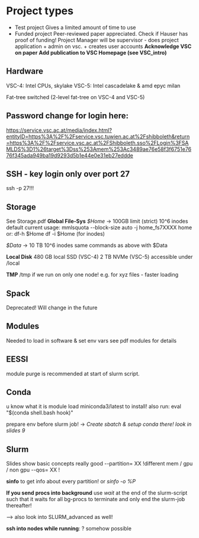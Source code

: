 # Project types
- Test project
Gives a limited amount of time to use
- Funded project
Peer-reviewed paper appreciated. Check if Hauser has proof of funding! 
Project Manager will be supervisor - does project application + admin on vsc. + creates user accounts
**Acknowledge VSC on paper**
**Add publication to VSC Homepage (see VSC_intro)**

## Hardware
VSC-4: Intel CPUs, skylake
VSC-5: Intel cascadelake & amd epyc milan

Fat-tree switched (2-level fat-tree on VSC-4 and VSC-5)

## Password change for login here: 
https://service.vsc.ac.at/media/index.html?entityID=https%3A%2F%2Fservice.vsc.tuwien.ac.at%2Fshibboleth&return=https%3A%2F%2Fservice.vsc.ac.at%2FShibboleth.sso%2FLogin%3FSAMLDS%3D1%26target%3Dss%253Amem%253Ac3489ae76e58f3f6751e7676f345ada949ba19d9293d5b1e44e0e31eb27eddde

## SSH - key login only over port 27
ssh -p 27!!!

## Storage
See Storage.pdf
**Global File-Sys**
*$Home* -> 100GB limit (strict) 10^6 inodes default 
current usage: mmlsquota --block-size auto -j home_fs7XXXX home
or: df-h $Home
df -i $Home (for inodes)

*$Data* -> 10 TB 10^6 inodes
same commands as above with $Data

**Local Disk**
480 GB local SSD (VSC-4)
2 TB NVMe (VSC-5) 
accessible under /local 

**TMP**
/tmp 
if we run on only one node! 
e.g. for xyz files - faster loading

## Spack
Deprecated! Will change in the future

## Modules
Needed to load in software & set env vars
see pdf modules for details

## EESSI 
module purge is recommended at start of slurm script.

## Conda
u know what it is
module load miniconda3/latest 
to install! 
also run: 
eval "$(conda shell.bash hook)"

prepare env before slurm job! 
-> *Create sbatch & setup conda there! look in slides 9*

## Slurm 
Slides show basic concepts really good
--partition= XX !different mem / gpu / non gpu
--qos= XX !

**sinfo** to get info about every partition! or *sinfo -o %P*

**If you send procs into background** use *wait* at the end of the slurm-script such that it waits for all bg-procs to terminate and only end the slurm-job thereafter!

--> also look into SLURM_advanced as well!

**ssh into nodes while running**: ? somehow possible

